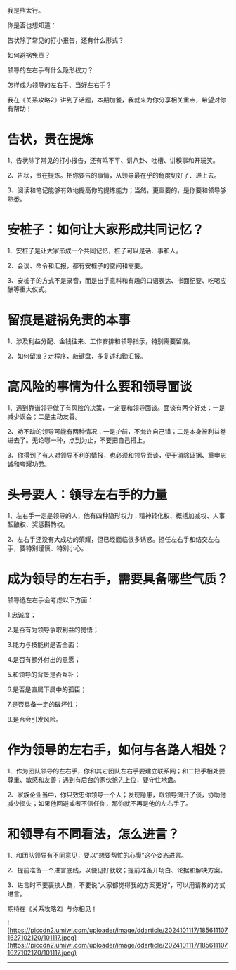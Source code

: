 我是熊太行。

你是否也想知道：

告状除了常见的打小报告，还有什么形式？

如何避祸免责？

领导的左右手有什么隐形权力？

怎样成为领导的左右手、当好左右手？

我在《关系攻略2》讲到了话题，本期加餐，我就来为你分享相关重点，希望对你有帮助！

# 告状，贵在提炼

1、告状除了常见的打小报告，还有鸣不平、讲八卦、吐槽、讲糗事和开玩笑。

2、告状，贵在提炼。把你要告的事情，从领导最在乎的角度切好了、递上去。

3、阅读和笔记能够有效地提高你的提炼能力；当然，更重要的，是你要和领导够熟悉。

# 安桩子：如何让大家形成共同记忆？

1、安桩子是让大家形成一个共同记忆，桩子可以是话、事和人。

2、会议、命令和汇报，都有安桩子的空间和需要。

3、安桩子的方式不是录音，而是出乎意料和有趣的口语表达、书面纪要、吃喝应酬等重大仪式。

# 留痕是避祸免责的本事

1、涉及利益分配、金钱往来、工作安排和领导指示，特别需要留痕。

2、如何留痕？走程序，敲键盘，多复述和勤汇报。

# 高风险的事情为什么要和领导面谈

1、遇到靠谱领导做了有风险的决策，一定要和领导面谈。面谈有两个好处：一是减少误会；二是主动友善。

2、劝不动的领导可能有两种情况：一是护前，不允许自己错；二是本身被利益卷进去了。无论哪一种，点到为止，不要把自己搭上。

3、你得到了有人对领导不利的情报，也必须和领导面谈，便于消除证据、重申忠诚和夸耀功劳。

# 头号要人：领导左右手的力量

1、左右手一定是领导的人，他有四种隐形权力：精神转化权、概括加减权、人事酝酿权、奖惩斟酌权。

2、左右手还没有大成功的荣耀，但已经面临很多诱惑。担任左右手和结交左右手，要特别谨慎、特别小心。

# 成为领导的左右手，需要具备哪些气质？

领导选左右手会考虑以下方面：

1.忠诚度；

2.是否有为领导争取利益的觉悟；

3.能力与技能树是否全面；

4.是否有额外付出的意愿；

5.和领导的背景是否互补；

6.是否是直属下属中的孤臣；

7.是否具备一定的破坏性；

8.是否会引发风险。

# 作为领导的左右手，如何与各路人相处？

1、作为团队领导的左右手，你和其它团队左右手要建立联系网；和二把手相处要尊重、敏感和友善；遇到有后台的家伙抢先上位，要守住地盘。

2、家族企业当中，你只效忠你领导一个人；发现隐患，跟领导摊开了谈，协助他减少损失；如果他回避或者不信任你，那你就不再是他的左右手了。

# 和领导有不同看法，怎么进言？

1、和团队领导有不同意见，要以“想要帮忙的心腹“这个姿态进言。

2、提前准备一个进言底线，以便见好就收；提前准备开场白、论据和解决方案。

3、进言时不要裹挟人群，不要说“大家都觉得我的方案更好”，可以用请教的方式进言。

期待在《关系攻略2》与你相见！

![https://piccdn2.umiwi.com/uploader/image/ddarticle/2024101117/1856111071627102120/101117.jpeg](https://piccdn2.umiwi.com/uploader/image/ddarticle/2024101117/1856111071627102120/101117.jpeg)

---
